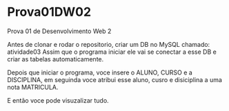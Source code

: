 # Prova01DW02
Prova 01 de Desenvolvimento Web 2

Antes de clonar e rodar o repositorio, criar um DB no MySQL chamado: atividade03
Assim que o programa iniciar ele vai se conectar a esse DB e criar as tabelas automaticamente.

Depois que iniciar o programa, voce insere o ALUNO, CURSO e a DISCIPLINA, em seguinda voce atribui esse aluno, cusro e disiciplina a uma nota MATRICULA.

E então voce pode visuzalizar tudo.

